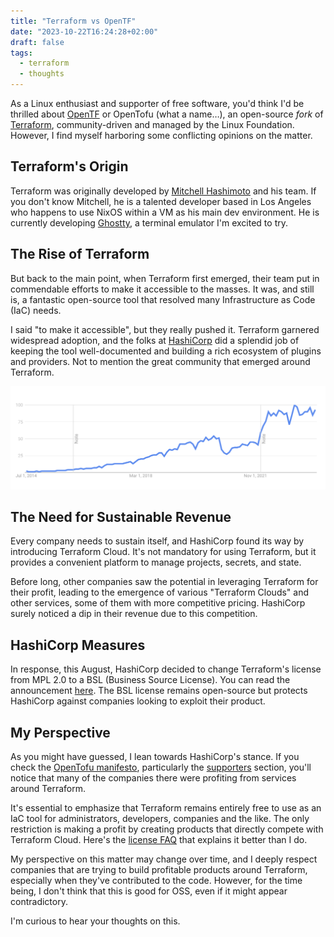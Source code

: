 ```yaml
---
title: "Terraform vs OpenTF"
date: "2023-10-22T16:24:28+02:00"
draft: false
tags:
  - terraform
  - thoughts
---
```


As a Linux enthusiast and supporter of free software, you'd think I'd be thrilled about [OpenTF](https://opentofu.org/) or OpenTofu (what a name…), an open-source _fork_ of [Terraform](https://www.terraform.io/), community-driven and managed by the Linux Foundation. However, I find myself harboring some conflicting opinions on the matter.

## Terraform's Origin

Terraform was originally developed by [Mitchell Hashimoto](https://mitchellh.com/) and his team. If you don't know Mitchell, he is a talented developer based in Los Angeles who happens to use NixOS within a VM as his main dev environment. He is currently developing [Ghostty](https://mitchellh.com/ghostty), a terminal emulator I'm excited to try.

## The Rise of Terraform

But back to the main point, when Terraform first emerged, their team put in commendable efforts to make it accessible to the masses. It was, and still is, a fantastic open-source tool that resolved many Infrastructure as Code (IaC) needs.

I said "to make it accessible", but they really pushed it. Terraform garnered widespread adoption, and the folks at [HashiCorp](https://www.hashicorp.com/) did a splendid job of keeping the tool well-documented and building a rich ecosystem of plugins and providers. Not to mention the great community that emerged around Terraform.

![Google search trends for Terraform since its inception](tf-trends.png)

## The Need for Sustainable Revenue

Every company needs to sustain itself, and HashiCorp found its way by introducing Terraform Cloud. It's not mandatory for using Terraform, but it provides a convenient platform to manage projects, secrets, and state.

Before long, other companies saw the potential in leveraging Terraform for their profit, leading to the emergence of various "Terraform Clouds" and other services, some of them with more competitive pricing. HashiCorp surely noticed a dip in their revenue due to this competition.

## HashiCorp Measures

In response, this August, HashiCorp decided to change Terraform's license from MPL 2.0 to a BSL (Business Source License). You can read the announcement [here](https://www.hashicorp.com/blog/hashicorp-adopts-business-source-license). The BSL license remains open-source but protects HashiCorp against companies looking to exploit their product.

## My Perspective

As you might have guessed, I lean towards HashiCorp's stance. If you check the [OpenTofu manifesto](https://opentofu.org/manifesto), particularly the [supporters](https://opentofu.org/supporters/) section, you'll notice that many of the companies there were profiting from services around Terraform.

It's essential to emphasize that Terraform remains entirely free to use as an IaC tool for administrators, developers, companies and the like. The only restriction is making a profit by creating products that directly compete with Terraform Cloud. Here's the [license FAQ](https://www.hashicorp.com/license-faq) that explains it better than I do.

My perspective on this matter may change over time, and I deeply respect companies that are trying to build profitable products around Terraform, especially when they've contributed to the code. However, for the time being, I don't think that this is good for OSS, even if it might appear contradictory.

I'm curious to hear your thoughts on this.
